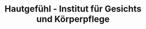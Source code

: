 ---
title: "Hautgefühl - Institut für Gesichts und Körperpflege"
url: /dortmund/hautgefuehl-institut-fuer-gesichts-und-koerperpflege/
shop: Kosmetik
---